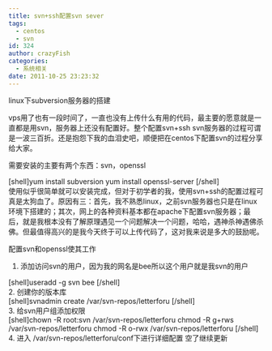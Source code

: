 ```yaml
---
title: svn+ssh配置svn sever
tags:
  - centos
  - svn
id: 324
author: crazyFish
categories:
  - 系统相关
date: 2011-10-25 23:23:32
---
```


linux下subversion服务器的搭建

vps用了也有一段时间了，一直也没有上传什么有用的代码，最主要的愿意就是一直都是用svn，服务器上还没有配置好。整个配置svn+ssh svn服务器的过程可谓是一波三百折。还是抱怨下我的血泪史吧，顺便把在centos下配置svn的过程分享给大家。

需要安装的主要有两个东西：svn，openssl
<div>[shell]yum install subversion
yum install openssl-server [/shell]</div>
使用似乎很简单就可以安装完成，但对于初学者的我，使用svn+ssh的配置过程可真是太狗血了。原因有三：首先，我不熟悉linux，之前svn服务器也只是在linux环境下搭建的；其次，网上的各种资料基本都在apache下配置svn服务器；最后，就是我根本没有了解原理遇见一个问题解决一个问题，哈哈，遇神杀神遇佛杀佛。但最值得高兴的是我今天终于可以上传代码了，这对我来说是多大的鼓励呢。

配置svn和openssl使其工作

1.  添加访问svn的用户，因为我的网名是bee所以这个用户就是我svn的用户

<div>[shell]useradd -g svn bee [/shell]</div>2.  创建你的版本库

<div>[shell]svnadmin create /var/svn-repos/letterforu [/shell]</div>3.  给svn用户组添加权限

<div>[shell]chown -R root:svn /var/svn-repos/letterforu
chmod -R g+rws  /var/svn-repos/letterforu
chmod -R o-rwx  /var/svn-repos/letterforu [/shell]</div>4.  进入 /var/svn-repos/letterforu/conf下进行详细配置
空了继续更新